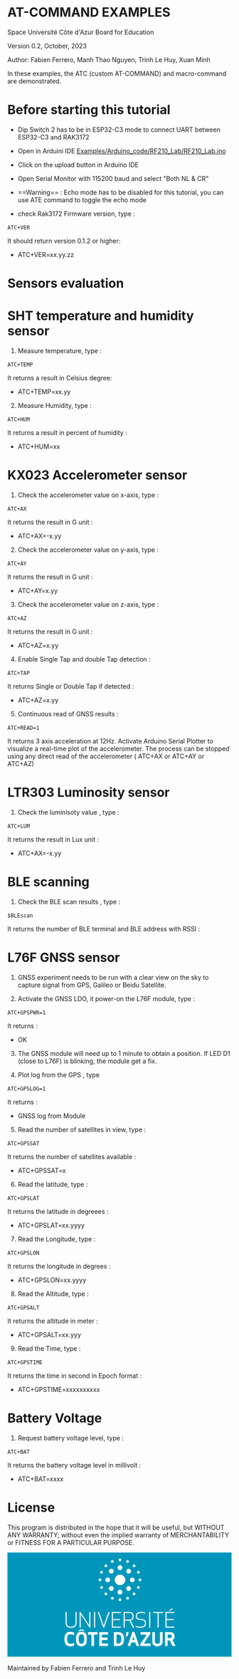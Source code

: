 # AT-COMMAND EXAMPLES
Space Université Côte d'Azur Board for Education

Version 0.2, October, 2023

Author: Fabien Ferrero, Manh Thao Nguyen, Trinh Le Huy, Xuan Minh

In these examples, the ATC (custom AT-COMMAND) and macro-command are demonstrated.

<h1>Before starting this tutorial</h1>

*  Dip Switch 2 has to be in ESP32-C3 mode to connect UART between ESP32-C3 and RAK3172

*  Open in Arduini IDE [Examples/Arduino_code/RF210_Lab/RF210_Lab.ino](/Examples/Arduino_code/RF210_Lab/RF210_Lab.ino)

*  Click on the upload button in Arduino IDE

* Open Serial Monitor with 115200 baud and select "Both NL & CR"

* ==Warning== : Echo mode has to be disabled for this tutorial, you can use ATE command to toggle the echo mode
  
* check Rak3172 Firmware version, type :
```            
ATC+VER
```            
It should return version 0.1.2 or higher: 
* ATC+VER=xx.yy.zz     


<h1>Sensors evaluation</h1>


# SHT temperature and humidity sensor 
    
1. Measure temperature, type :
```            
ATC+TEMP
```            
It returns a result in Celsius degree: 
* ATC+TEMP=xx.yy      

2. Measure Humidity, type :
```            
ATC+HUM
```             
It returns a result in percent of humidity :
* ATC+HUM=xx
    

# KX023 Accelerometer sensor

1. Check the accelerometer value on x-axis, type :
```	
ATC+AX
```	 
It returns the result in G unit : 

* ATC+AX=-x.yy
    

2. Check the accelerometer value on y-axis, type :
```	 
ATC+AY
```	
It returns the result in G unit : 

* ATC+AY=x.yy


3. Check the accelerometer value on z-axis, type :
```	
ATC+AZ
```	
It returns the result in G unit : 

* ATC+AZ=x.yy

4. Enable Single Tap and double Tap detection :
```	
ATC+TAP
```	
It returns Single or Double Tap if detected : 

* ATC+AZ=x.yy

5. Continuous read of GNSS results :
```	
ATC+READ=1
```	
It returns 3 axis acceleration at 12Hz.
Activate Arduino Serial Plotter to visualize a real-time plot of the accelerometer.
The process can be stopped using any direct read of the accelerometer ( ATC+AX or ATC+AY or ATC+AZ)

# LTR303 Luminosity sensor

1. Check the luminisoty value , type :
```	
ATC+LUM
```	 
It returns the result in Lux unit : 

* ATC+AX=-x.yy

# BLE scanning
1. Check the BLE scan results , type :
```	
$BLEscan
```	 
It returns the number of BLE terminal and BLE address with RSSI : 


# L76F GNSS sensor

1. GNSS experiment needs to be run with a clear view on the sky to capture signal from GPS, Galileo or Beidu Satellite.
   

2. Activate the GNSS LDO, it power-on the L76F module, type :
```	
ATC+GPSPWR=1
```	
It returns : 

* OK

3. The GNSS module will need up to 1 minute to obtain a position. If LED D1 (close to L76F) is blinking, the module get a fix.
   
4. Plot log from the GPS , type
```	
ATC+GPSLOG=1
```	
It returns : 

* GNSS log from Module
    
5. Read the number of satellites in view, type :

```	
ATC+GPSSAT
```	
It returns the number of satellites available : 

* ATC+GPSSAT=x
	
6. Read the latitude, type : 
```	
ATC+GPSLAT
```	
It returns the latitude in degreees : 
	
* ATC+GPSLAT=xx.yyyy
	

7. Read the Longitude, type :
```	
ATC+GPSLON
```	
It returns the longitude in degrees : 

* ATC+GPSLON=xx.yyyy
    

8. Read the Altitude, type : 
```	
ATC+GPSALT
```	
It returns the altitude in meter : 

* ATC+GPSALT=xx.yyy
    

9. Read the Time, type : 
```	
ATC+GPSTIME
```	
It returns the time in second in Epoch format : 

* ATC+GPSTIME=xxxxxxxxxx
    

# Battery Voltage

1. Request battery voltage level, type :
```	
ATC+BAT
```	
It returns the battery voltage level in millivolt : 

* ATC+BAT=xxxx   



# License

This program is distributed in the hope that it will be useful, but WITHOUT ANY WARRANTY; without even the implied warranty of MERCHANTABILITY or FITNESS FOR A PARTICULAR PURPOSE.

<img src="../Document/pic/UniCA_logo.png">

Maintained by Fabien Ferrero and Trinh Le Huy
